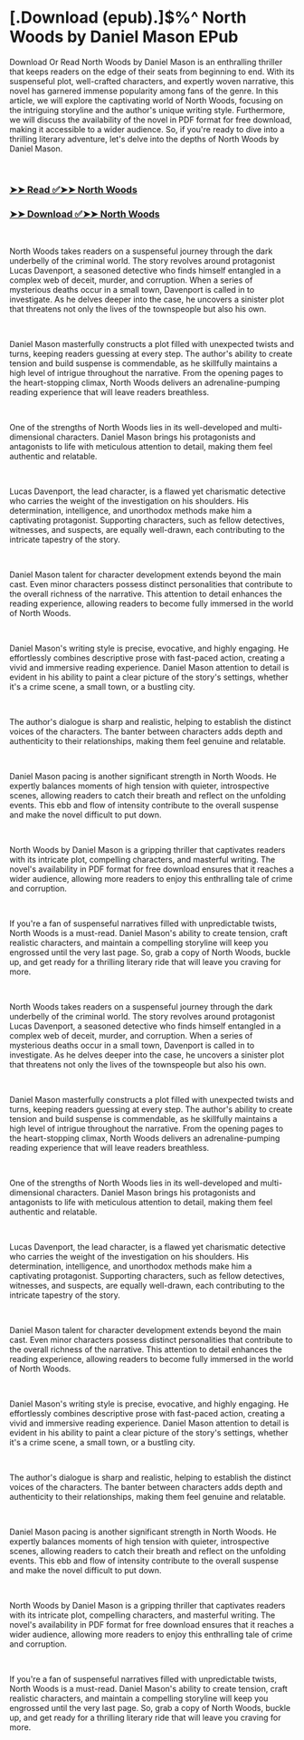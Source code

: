 # [.Download (epub).]$%^ North Woods by Daniel       Mason EPub

<p>Download Or Read North Woods by Daniel       Mason is an enthralling thriller that keeps readers on the edge of their seats from beginning to end. With its suspenseful plot, well-crafted characters, and expertly woven narrative, this novel has garnered immense popularity among fans of the genre. In this article, we will explore the captivating world of North Woods, focusing on the intriguing storyline and the author's unique writing style. Furthermore, we will discuss the availability of the novel in PDF format for free download, making it accessible to a wider audience. So, if you're ready to dive into a thrilling literary adventure, let's delve into the depths of North Woods by Daniel       Mason.</p>
<p>&nbsp;</p>

### [➤➤ Read ✅➤➤ North Woods](https://pdf2worldwide.blogspot.com/id/71872930)

### [➤➤ Download ✅➤➤ North Woods](https://pdf2worldwide.blogspot.com/id/71872930)

<p>&nbsp;</p>
<p>North Woods takes readers on a suspenseful journey through the dark underbelly of the criminal world. The story revolves around protagonist Lucas Davenport, a seasoned detective who finds himself entangled in a complex web of deceit, murder, and corruption. When a series of mysterious deaths occur in a small town, Davenport is called in to investigate. As he delves deeper into the case, he uncovers a sinister plot that threatens not only the lives of the townspeople but also his own.</p>
<p>&nbsp;</p>
<p>Daniel       Mason masterfully constructs a plot filled with unexpected twists and turns, keeping readers guessing at every step. The author's ability to create tension and build suspense is commendable, as he skillfully maintains a high level of intrigue throughout the narrative. From the opening pages to the heart-stopping climax, North Woods delivers an adrenaline-pumping reading experience that will leave readers breathless.</p>
<p>&nbsp;</p>
<p>One of the strengths of North Woods lies in its well-developed and multi-dimensional characters. Daniel       Mason brings his protagonists and antagonists to life with meticulous attention to detail, making them feel authentic and relatable.</p>
<p>&nbsp;</p>
<p>Lucas Davenport, the lead character, is a flawed yet charismatic detective who carries the weight of the investigation on his shoulders. His determination, intelligence, and unorthodox methods make him a captivating protagonist. Supporting characters, such as fellow detectives, witnesses, and suspects, are equally well-drawn, each contributing to the intricate tapestry of the story.</p>
<p>&nbsp;</p>
<p>Daniel       Mason talent for character development extends beyond the main cast. Even minor characters possess distinct personalities that contribute to the overall richness of the narrative. This attention to detail enhances the reading experience, allowing readers to become fully immersed in the world of North Woods.</p>
<p>&nbsp;</p>
<p>Daniel       Mason's writing style is precise, evocative, and highly engaging. He effortlessly combines descriptive prose with fast-paced action, creating a vivid and immersive reading experience. Daniel       Mason attention to detail is evident in his ability to paint a clear picture of the story's settings, whether it's a crime scene, a small town, or a bustling city.</p>
<p>&nbsp;</p>
<p>The author's dialogue is sharp and realistic, helping to establish the distinct voices of the characters. The banter between characters adds depth and authenticity to their relationships, making them feel genuine and relatable.</p>
<p>&nbsp;</p>
<p>Daniel       Mason pacing is another significant strength in North Woods. He expertly balances moments of high tension with quieter, introspective scenes, allowing readers to catch their breath and reflect on the unfolding events. This ebb and flow of intensity contribute to the overall suspense and make the novel difficult to put down.</p>
<p>&nbsp;</p>
<p>North Woods by Daniel       Mason is a gripping thriller that captivates readers with its intricate plot, compelling characters, and masterful writing. The novel's availability in PDF format for free download ensures that it reaches a wider audience, allowing more readers to enjoy this enthralling tale of crime and corruption.</p>
<p>&nbsp;</p>
<p>If you're a fan of suspenseful narratives filled with unpredictable twists, North Woods is a must-read. Daniel       Mason's ability to create tension, craft realistic characters, and maintain a compelling storyline will keep you engrossed until the very last page. So, grab a copy of North Woods, buckle up, and get ready for a thrilling literary ride that will leave you craving for more.</p>
<p>&nbsp;</p>
<p>North Woods takes readers on a suspenseful journey through the dark underbelly of the criminal world. The story revolves around protagonist Lucas Davenport, a seasoned detective who finds himself entangled in a complex web of deceit, murder, and corruption. When a series of mysterious deaths occur in a small town, Davenport is called in to investigate. As he delves deeper into the case, he uncovers a sinister plot that threatens not only the lives of the townspeople but also his own.</p>
<p>&nbsp;</p>
<p>Daniel       Mason masterfully constructs a plot filled with unexpected twists and turns, keeping readers guessing at every step. The author's ability to create tension and build suspense is commendable, as he skillfully maintains a high level of intrigue throughout the narrative. From the opening pages to the heart-stopping climax, North Woods delivers an adrenaline-pumping reading experience that will leave readers breathless.</p>
<p>&nbsp;</p>
<p>One of the strengths of North Woods lies in its well-developed and multi-dimensional characters. Daniel       Mason brings his protagonists and antagonists to life with meticulous attention to detail, making them feel authentic and relatable.</p>
<p>&nbsp;</p>
<p>Lucas Davenport, the lead character, is a flawed yet charismatic detective who carries the weight of the investigation on his shoulders. His determination, intelligence, and unorthodox methods make him a captivating protagonist. Supporting characters, such as fellow detectives, witnesses, and suspects, are equally well-drawn, each contributing to the intricate tapestry of the story.</p>
<p>&nbsp;</p>
<p>Daniel       Mason talent for character development extends beyond the main cast. Even minor characters possess distinct personalities that contribute to the overall richness of the narrative. This attention to detail enhances the reading experience, allowing readers to become fully immersed in the world of North Woods.</p>
<p>&nbsp;</p>
<p>Daniel       Mason's writing style is precise, evocative, and highly engaging. He effortlessly combines descriptive prose with fast-paced action, creating a vivid and immersive reading experience. Daniel       Mason attention to detail is evident in his ability to paint a clear picture of the story's settings, whether it's a crime scene, a small town, or a bustling city.</p>
<p>&nbsp;</p>
<p>The author's dialogue is sharp and realistic, helping to establish the distinct voices of the characters. The banter between characters adds depth and authenticity to their relationships, making them feel genuine and relatable.</p>
<p>&nbsp;</p>
<p>Daniel       Mason pacing is another significant strength in North Woods. He expertly balances moments of high tension with quieter, introspective scenes, allowing readers to catch their breath and reflect on the unfolding events. This ebb and flow of intensity contribute to the overall suspense and make the novel difficult to put down.</p>
<p>&nbsp;</p>
<p>North Woods by Daniel       Mason is a gripping thriller that captivates readers with its intricate plot, compelling characters, and masterful writing. The novel's availability in PDF format for free download ensures that it reaches a wider audience, allowing more readers to enjoy this enthralling tale of crime and corruption.</p>
<p>&nbsp;</p>
<p>If you're a fan of suspenseful narratives filled with unpredictable twists, North Woods is a must-read. Daniel       Mason's ability to create tension, craft realistic characters, and maintain a compelling storyline will keep you engrossed until the very last page. So, grab a copy of North Woods, buckle up, and get ready for a thrilling literary ride that will leave you craving for more.</p>
<p>&nbsp;</p>
